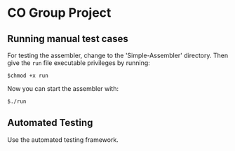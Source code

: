 # CO Group Project

## Running manual test cases
For testing the assembler, change to the 'Simple-Assembler' directory. 
Then give the `run` file executable privileges by running:
```
$chmod +x run
```
Now you can start the assembler with:
```
$./run
```

## Automated Testing
Use the automated testing framework.
